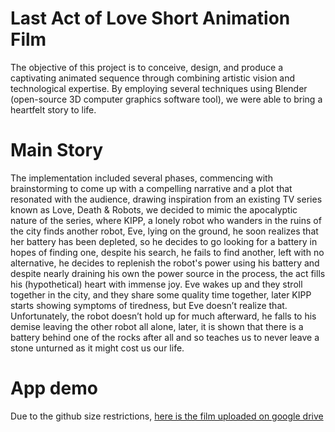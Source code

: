 # Last Act of Love Short Animation Film
The objective of this project is to conceive, design, and produce a captivating animated sequence through combining artistic vision and technological expertise. By employing several techniques using Blender (open-source 3D computer graphics software tool), we were able to bring a heartfelt story to life.

# Main Story
The implementation included several phases, commencing with brainstorming to come 
up with a compelling narrative and a plot that resonated with the audience, drawing 
inspiration from an existing TV series known as Love, Death & Robots, we decided to 
mimic the apocalyptic nature of the series, where KIPP, a lonely robot who wanders in 
the ruins of the city finds another robot, Eve, lying on the ground, he soon realizes that 
her battery has been depleted, so he decides to go looking for a battery in hopes of 
finding one, despite his search, he fails to find another, left with no alternative, he decides 
to replenish the robot's power using his battery and despite nearly draining his own 
the power source in the process, the act fills his (hypothetical) heart with immense joy. Eve 
wakes up and they stroll together in the city, and they share some quality time together, 
later KIPP starts showing symptoms of tiredness, but Eve doesn’t realize that. 
Unfortunately, the robot doesn’t hold up for much afterward, he falls to his demise 
leaving the other robot all alone, later, it is shown that there is a battery behind one 
of the rocks after all and so teaches us to never leave a stone unturned as it might cost us 
our life.
# App demo
Due to the github size restrictions,
[here is the film uploaded on google drive](https://drive.google.com/file/d/1rrsCkTc1Lc8kQJNAC6ySDw7p_u21CEkr/view?usp=drive_link)
